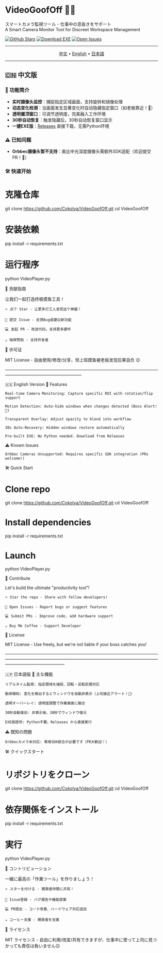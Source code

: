 # VideoGoofOff 🎥✨
スマートカメラ監視ツール - 仕事中の息抜きをサポート  
A Smart Camera Monitor Tool for Discreet Workspace Management

[![GitHub Stars](https://img.shields.io/github/stars/CokoIya/VideoGoofOff?style=social)](https://github.com/CokoIya/VideoGoofOff/stargazers)
[![Download EXE](https://img.shields.io/badge/Download-EXE-brightgreen)](https://github.com/CokoIya/VideoGoofOff/releases/latest)
[![Open Issues](https://img.shields.io/github/issues/CokoIya/VideoGoofOff)](https://github.com/CokoIya/VideoGoofOff/issues)

---

<p align="center">
  <a href="#中文">中文</a> • 
  <a href="#english">English</a> • 
  <a href="#日本語">日本語</a>
</p>

---

<a name="中文"></a>
## 🇨🇳 中文版

### 🌟 功能简介
- **实时摄像头监控**：捕捉指定区域画面，支持旋转和镜像处理  
- **动态变化检测**：当画面发生显著变化时自动隐藏指定窗口（如老板靠近！👀）  
- **透明置顶窗口**：可调节透明度，完美融入工作环境  
- **30秒自动恢复**：触发隐藏后，30秒自动恢复窗口显示  
- **一键EXE版**：[Releases](https://github.com/CokoIya/VideoGoofOff/releases) 直接下载，无需Python环境  

### ⚠️ 已知问题
- **Orbbec摄像头暂不支持**：奥比中光深度摄像头需额外SDK适配（欢迎提交PR！🤝）  

### 🛠️ 快速开始
# 克隆仓库
git clone https://github.com/CokoIya/VideoGoofOff.git
cd VideoGoofOff

# 安装依赖
pip install -r requirements.txt

# 运行程序
python VideoPlayer.py

🚀 贡献指南

让我们一起打造终极摸鱼工具！

    ⭐ 点个 Star - 让更多打工人发现这个神器！

    🐞 提交 Issue - 反馈Bug或建议新功能

    💻 发起 PR - 改进代码，支持更多硬件

    ☕ 咖啡赞助 - 支持开发者

📜 许可证

MIT License - 自由使用/修改/分享，但上班摸鱼被老板发现后果自负 😉

——————————————————————————————————————————————————————

<a name="english"></a>
🇺🇸 English Version
🌟 Features

    Real-time Camera Monitoring: Capture specific ROI with rotation/flip support

    Motion Detection: Auto-hide windows when changes detected (Boss Alert! 👀)

    Transparent Overlay: Adjust opacity to blend into workflow

    30s Auto-Recovery: Hidden windows restore automatically

    Pre-built EXE: No Python needed. Download from Releases

⚠️ Known Issues

    Orbbec Cameras Unsupported: Requires specific SDK integration (PRs welcome!)

🛠️ Quick Start

# Clone repo
git clone https://github.com/CokoIya/VideoGoofOff.git
cd VideoGoofOff

# Install dependencies
pip install -r requirements.txt

# Launch
python VideoPlayer.py

🚀 Contribute

Let's build the ultimate "productivity tool"!

    ⭐ Star the repo - Share with fellow developers!

    🐞 Open Issues - Report bugs or suggest features

    💻 Submit PRs - Improve code, add hardware support

    ☕ Buy Me Coffee - Support Developer

📜 License

MIT License - Use freely, but we're not liable if your boss catches you!

——————————————————————————————————————————————————————————————————————————————————————

<a name="日本語"></a>
🇯🇵 日本語版
🌟 主な機能

    リアルタイム監視: 指定領域を捕捉、回転・反転処理対応

    動体検知: 変化を検出するとウィンドウを自動非表示（上司接近アラート！👀）

    透明オーバーレイ: 透明度調整で作業画面に融合

    30秒自動復旧: 非表示後、30秒でウィンドウ復元

    EXE版提供: Python不要。Releases から直接実行

⚠️ 既知の問題

    Orbbecカメラ未対応: 専用SDK統合が必要です（PR大歓迎！）

🛠️ クイックスタート

# リポジトリをクローン
git clone https://github.com/CokoIya/VideoGoofOff.git
cd VideoGoofOff

# 依存関係をインストール
pip install -r requirements.txt

# 実行
python VideoPlayer.py

🚀 コントリビューション

一緒に最高の「作業ツール」を作りましょう！

    ⭐ スターを付ける - 開発者仲間に共有！

    🐞 Issue登録 - バグ報告や機能提案

    💻 PR提出 - コード改善、ハードウェア対応追加

    ☕ コーヒー支援 - 開発者を支援

📜 ライセンス

MIT ライセンス - 自由に利用/改変/共有できますが、仕事中に使って上司に見つかっても責任は負いません😉
